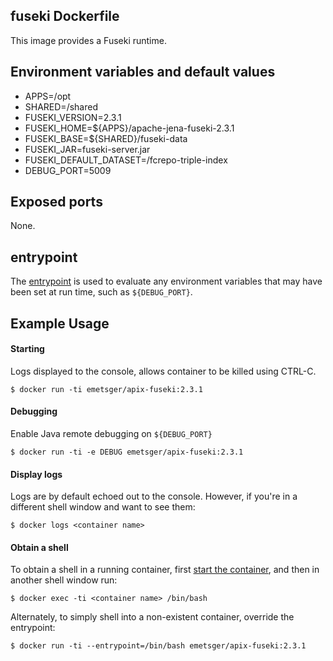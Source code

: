 ## fuseki Dockerfile

This image provides a Fuseki runtime.

## Environment variables and default values

* APPS=/opt
* SHARED=/shared
* FUSEKI_VERSION=2.3.1
* FUSEKI_HOME=${APPS}/apache-jena-fuseki-2.3.1
* FUSEKI_BASE=${SHARED}/fuseki-data
* FUSEKI_JAR=fuseki-server.jar
* FUSEKI_DEFAULT_DATASET=/fcrepo-triple-index
* DEBUG_PORT=5009

## Exposed ports

None.

## entrypoint

The [entrypoint](entrypoint.sh) is used to evaluate any environment variables that may have been set at run time, such as `${DEBUG_PORT}`.

## Example Usage

#### Starting

Logs displayed to the console, allows container to be killed using CTRL-C.

`$ docker run -ti emetsger/apix-fuseki:2.3.1`

#### Debugging

Enable Java remote debugging on `${DEBUG_PORT}`

`$ docker run -ti -e DEBUG emetsger/apix-fuseki:2.3.1`

#### Display logs

Logs are by default echoed out to the console.  However, if you're in a different shell window and want to see them:

`$ docker logs <container name>`

#### Obtain a shell

To obtain a shell in a running container, first [start the container](#starting), and then in another shell window run:

`$ docker exec -ti <container name> /bin/bash`

Alternately, to simply shell into a non-existent container, override the entrypoint:

`$ docker run -ti --entrypoint=/bin/bash emetsger/apix-fuseki:2.3.1`
